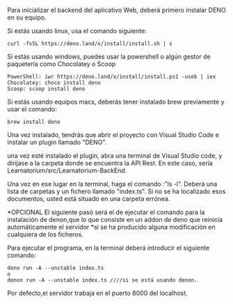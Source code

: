 Para inicializar el backend del aplicativo Web, deberá primero instalar DENO en su equipo.

Si estás usando linux, usa el comando siguiente:  

    curl -fsSL https://deno.land/x/install/install.sh | s
    
Si estás usando windows, puedes usar la powershell o algún gestor de paquetería como Chocolatey o Scoop

    PowerShell: iwr https://deno.land/x/install/install.ps1 -useb | iex
    Chocolatey: choco install deno
    Scoop: scoop install deno

Si estás usando equipos macs, deberás tener instalado brew previamente y usar el comando:

    brew install deno
  
Una vez instalado, tendrás que abrir el proyecto con Visual Studio Code e instalar un plugin llamado "DENO".

una vez esté instalado el plugin, abra una terminal de Visual Studio code, y diríjase a la carpeta donde se encuentra la API Rest. 
En este caso, sería Learnatorium/src/Learnatorium-BackEnd.

Una vez en ese lugar en la terminal, haga el comando :"ls -l". Deberá una lista de carpetas y un fichero llamado "index.ts". Si no se ha localizado esos documentos,
usted está situado en una carpeta errónea.

*OPCIONAL El siguiente pasó será el de ejecutar el comando para la instalación de denon,que lo que consiste en un addon de deno que reinicia automáticamente el servidor
*si se ha producido alguna modificación en cualquiera de los ficheros.

Para ejecutar el programa, en la terminal deberá introducir el siguiente comando:

    deno run -A --unstable index.ts 
    o
    denon run -A --unstable index.ts ////si se está usando denon.

Por defecto,el servidor trabaja en el puerto 8000 del localhost.

